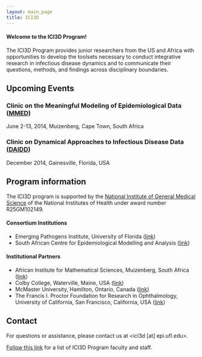 ```yaml
---
layout: main_page
title: ICI3D
---
```

#### Welcome to the ICI3D Program!

The ICI3D Program provides junior researchers from the US and Africa with opportunities to develop the toolsets necessary to conduct integrative research in infectious disease dynamics and to communicate their questions, methods, and findings across disciplinary boundaries.

## Upcoming Events

### Clinic on the Meaningful Modeling of Epidemiological Data ([MMED](http://ici3d.github.io/mmed/ "MMED"))

June 2-13, 2014, Muizenberg, Cape Town, South Africa

### Clinic on Dynamical Approaches to Infectious Disease Data ([DAIDD](http://ici3d.github.io/daidd/ "DAIDD"))

December 2014, Gainesville, Florida, USA

## Program information

The ICI3D program is supported by the [National Institute of General Medical Science](http://www.nigms.nih.gov/ "NIGMS") of the National Institutes of Health under award number R25GM102149.

#### Consortium Institutions

- Emerging Pathogens Institute, University of Florida ([link](http://www.epi.ufl.edu/ "EPI @ UF"))
- South African Centre for Epidemiological Modelling and Analysis ([link](http://www.sacema.com/ "SACEMA"))

#### Institutional Partners

- African Institute for Mathematical Sciences, Muizenberg, South Africa ([link](http://aims.ac.za/ "AIMS"))
- Colby College, Waterville, Maine, USA ([link](http://www.colby.edu/ "Colby"))
- McMaster University, Hamilton, Ontario, Canada ([link](http://www.mcmaster.ca/ "McMaster"))
- The Francis I. Proctor Foundation for Research in Ophthalmology, University of California, San Francisco, California, USA ([link](http://www.proctor.ucsf.edu/ "Proctor Foundation @ UCSF"))

## Contact

For questions or assistance, please contact us at <ici3d [at] epi.ufl.edu>.

[Follow this link](http://ici3d.github.io/people/ "Faculty and Staff") for a list of ICI3D Program faculty and staff.
